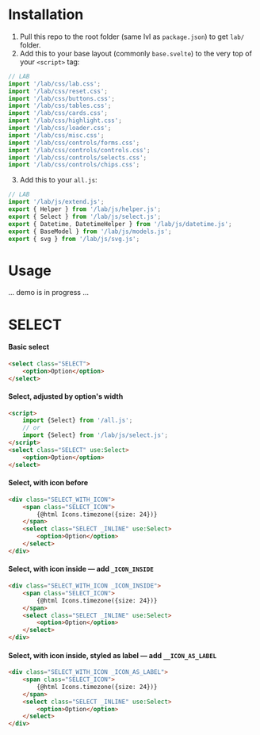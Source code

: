 # Installation

1. Pull this repo to the root folder (same lvl as `package.json`) to get `lab/` folder.
2. Add this to your base layout (commonly `base.svelte`) to the very top of your `<script>` tag:
```js
// LAB
import '/lab/css/lab.css';
import '/lab/css/reset.css';
import '/lab/css/buttons.css';
import '/lab/css/tables.css';
import '/lab/css/cards.css';
import '/lab/css/highlight.css';
import '/lab/css/loader.css';
import '/lab/css/misc.css';
import '/lab/css/controls/forms.css';
import '/lab/css/controls/controls.css';
import '/lab/css/controls/selects.css';
import '/lab/css/controls/chips.css';
```
3. Add this to your `all.js`:
```js
// LAB
import '/lab/js/extend.js';
export { Helper } from '/lab/js/helper.js';
export { Select } from '/lab/js/select.js';
export { Datetime, DatetimeHelper } from '/lab/js/datetime.js';
export { BaseModel } from '/lab/js/models.js';
export { svg } from '/lab/js/svg.js';
```

# Usage

... demo is in progress ...

# SELECT

#### Basic select
```html
<select class="SELECT">
    <option>Option</option>
</select>
```

#### Select, adjusted by option's width
```html
<script>
    import {Select} from '/all.js';
    // or
    import {Select} from '/lab/js/select.js';
</script>
<select class="SELECT" use:Select>
    <option>Option</option>
</select>
```

#### Select, with icon before
```html
<div class="SELECT_WITH_ICON">
    <span class="SELECT_ICON">
        {@html Icons.timezone({size: 24})}
    </span>
    <select class="SELECT _INLINE" use:Select>
        <option>Option</option>
    </select>
</div>
```

#### Select, with icon inside — add `_ICON_INSIDE`
```html
<div class="SELECT_WITH_ICON _ICON_INSIDE">
    <span class="SELECT_ICON">
        {@html Icons.timezone({size: 24})}
    </span>
    <select class="SELECT _INLINE" use:Select>
        <option>Option</option>
    </select>
</div>
```

#### Select, with icon inside, styled as label — add `__ICON_AS_LABEL`
```html
<div class="SELECT_WITH_ICON _ICON_AS_LABEL">
    <span class="SELECT_ICON">
        {@html Icons.timezone({size: 24})}
    </span>
    <select class="SELECT _INLINE" use:Select>
        <option>Option</option>
    </select>
</div>
```
